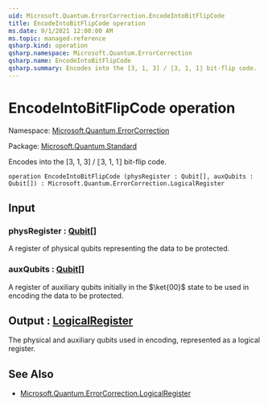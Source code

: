```yaml
---
uid: Microsoft.Quantum.ErrorCorrection.EncodeIntoBitFlipCode
title: EncodeIntoBitFlipCode operation
ms.date: 9/1/2021 12:00:00 AM
ms.topic: managed-reference
qsharp.kind: operation
qsharp.namespace: Microsoft.Quantum.ErrorCorrection
qsharp.name: EncodeIntoBitFlipCode
qsharp.summary: Encodes into the [3, 1, 3] / ⟦3, 1, 1⟧ bit-flip code.
---
```


# EncodeIntoBitFlipCode operation

Namespace: [Microsoft.Quantum.ErrorCorrection](xref:Microsoft.Quantum.ErrorCorrection)

Package: [Microsoft.Quantum.Standard](https://nuget.org/packages/Microsoft.Quantum.Standard)


Encodes into the [3, 1, 3] / ⟦3, 1, 1⟧ bit-flip code.

```qsharp
operation EncodeIntoBitFlipCode (physRegister : Qubit[], auxQubits : Qubit[]) : Microsoft.Quantum.ErrorCorrection.LogicalRegister
```


## Input

### physRegister : [Qubit](xref:microsoft.quantum.qsharp.valueliterals#qubit-literals)[]

A register of physical qubits representing the data to be protected.


### auxQubits : [Qubit](xref:microsoft.quantum.qsharp.valueliterals#qubit-literals)[]

A register of auxiliary qubits initially in the $\ket{00}$ state to beused in encoding the data to be protected.



## Output : [LogicalRegister](xref:Microsoft.Quantum.ErrorCorrection.LogicalRegister)

The physical and auxiliary qubits used in encoding, represented as alogical register.

## See Also

- [Microsoft.Quantum.ErrorCorrection.LogicalRegister](xref:Microsoft.Quantum.ErrorCorrection.LogicalRegister)